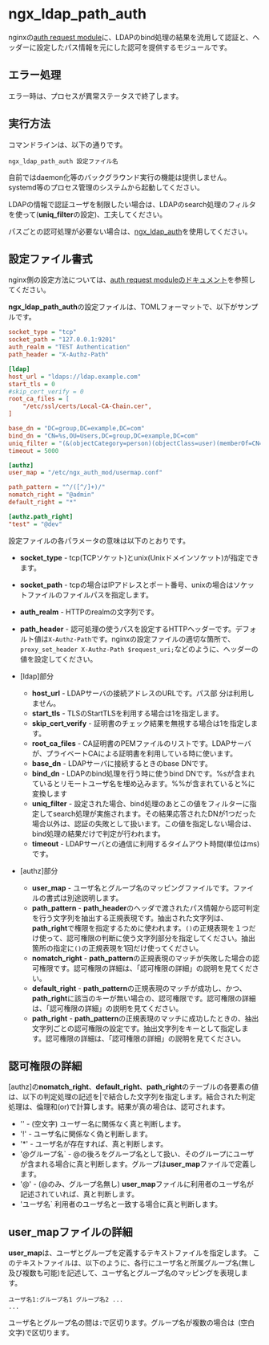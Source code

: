 # ngx\_ldap\_path\_auth

nginxの[auth request module](http://nginx.org/en/docs/http/ngx_http_auth_request_module.html)に、LDAPのbind処理の結果を流用して認証と、ヘッダーに設定したパス情報を元にした認可を提供するモジュールです。

## エラー処理

エラー時は、プロセスが異常ステータスで終了します。 

## 実行方法

コマンドラインは、以下の通りです。

```
ngx_ldap_path_auth 設定ファイル名
```

自前ではdaemon化等のバックグラウンド実行の機能は提供しません。  
systemd等のプロセス管理のシステムから起動してください。

LDAPの情報で認証ユーザを制限したい場合は、LDAPのsearch処理のフィルタを使って(**uniq\_filter**の設定)、工夫してください。

パスごとの認可処理が必要ない場合は、[ngx\_ldap\_auth](ngx_ldap_auth.md)を使用してください。

## 設定ファイル書式

nginx側の設定方法については、[auth request moduleのドキュメント](http://nginx.org/en/docs/http/ngx_http_auth_request_module.html)を参照してください。

**ngx\_ldap\_path\_auth**の設定ファイルは、TOMLフォーマットで、以下がサンプルです。

```ini
socket_type = "tcp"
socket_path = "127.0.0.1:9201"
auth_realm = "TEST Authentication"
path_header = "X-Authz-Path"

[ldap]
host_url = "ldaps://ldap.example.com"
start_tls = 0
#skip_cert_verify = 0
root_ca_files = [
	"/etc/ssl/certs/Local-CA-Chain.cer",
]

base_dn = "DC=group,DC=example,DC=com"
bind_dn = "CN=%s,OU=Users,DC=group,DC=example,DC=com"
uniq_filter = "(&(objectCategory=person)(objectClass=user)(memberOf=CN=Group1,DC=example,DC=com)(userPrincipalName=%s@example.com))"
timeout = 5000

[authz]
user_map = "/etc/ngx_auth_mod/usermap.conf"

path_pattern = "^/([^/]+)/"
nomatch_right = "@admin"
default_right = "*"

[authz.path_right]
"test" = "@dev"
```

設定ファイルの各パラメータの意味は以下のとおりです。

* **socket\_type** - tcp(TCPソケット)とunix(Unixドメインソケット)が指定できます。
* **socket\_path** - tcpの場合はIPアドレスとポート番号、unixの場合はソケットファイルのファイルパスを指定します。
* **auth\_realm** - HTTPのrealmの文字列です。
* **path\_header** - 認可処理の使うパスを設定するHTTPヘッダーです。デフォルト値は`X-Authz-Path`です。nginxの設定ファイルの適切な箇所で、`proxy_set_header X-Authz-Path $request_uri;`などのように、ヘッダーの値を設定してください。

* \[ldap\]部分
	* **host\_url** - LDAPサーバの接続アドレスのURLです。パス部  分は利用しません。
	* **start\_tls** - TLSのStartTLSを利用する場合は1を指定します。
	* **skip\_cert\_verify** - 証明書のチェック結果を無視する場合は1を指定します。
	* **root\_ca\_files** - CA証明書のPEMファイルのリストです。LDAPサーバが、プライベートCAによる証明書を利用している時に使います。
	* **base\_dn** - LDAPサーバに接続するときのbase DNです。
	* **bind\_dn** - LDAPのbind処理を行う時に使うbind DNです。%sが含まれているとリモートユーザ名を埋め込みます。%%が含まれていると%に変換します
	* **uniq\_filter** - 設定された場合、bind処理のあとこの値をフィルターに指定してsearch処理が実施されます。その結果応答されたDNが1つだった場合以外は、認証の失敗として扱います。この値を指定しない場合は、bind処理の結果だけで判定が行われます。
	* **timeout** - LDAPサーバとの通信に利用するタイムアウト時間(単位はms)です。
* \[authz\]部分
	* **user_map** - ユーザ名とグループ名のマッピングファイルです。ファイルの書式は別途説明します。
	* **path\_pattern** - **path_header**のヘッダで渡されたパス情報から認可判定を行う文字列を抽出する正規表現です。抽出された文字列は、**path\_right**で権限を指定するために使われます。`()`の正規表現を１つだけ使って、認可権限の判断に使う文字列部分を指定してください。抽出箇所の指定に`()`の正規表現を1回だけ使ってください。
	* **nomatch\_right** - **path\_pattern**の正規表現のマッチが失敗した場合の認可権限です。認可権限の詳細は、「認可権限の詳細」の説明を見てください。
	* **default\_right** - **path\_pattern**の正規表現のマッチが成功し、かつ、**path\_right**に該当のキーが無い場合の、認可権限です。認可権限の詳細は、「認可権限の詳細」の説明を見てください。
	* **path\_right** - **path\_pattern**の正規表現のマッチに成功したときの、抽出文字列ごとの認可権限の設定です。抽出文字列をキーとして指定します。認可権限の詳細は、「認可権限の詳細」の説明を見てください。
 
## 認可権限の詳細

\[authz\]の**nomatch\_right**、**default\_right**、**path\_right**のテーブルの各要素の値は、以下の判定処理の記述を|で結合した文字列を指定します。結合された判定処理は、倫理和(or)で計算します。結果が真の場合は、認可されます。

* '' - (空文字) ユーザー名に関係なく真と判断します。
* '!' - ユーザ名に関係なく偽と判断します。
* '*' - ユーザ名が存在すれば、真と判断します。
* '@グループ名` - @の後ろをグループ名として扱い、そのグループにユーザが含まれる場合に真と判断します。グループは**user_map**ファイルで定義します。
* '@' - (@のみ、グループ名無し) **user_map**ファイルに利用者のユーザ名が記述されていれば、真と判断します。
* 'ユーザ名` 利用者のユーザ名と一致する場合に真と判断します。

## **user\_map**ファイルの詳細
**user\_map**は、ユーザとグループを定義するテキストファイルを指定します。
このテキストファイルは、以下のように、各行にユーザ名と所属グループ名(無し及び複数も可能)を記述して、ユーザ名とグループ名のマッピングを表現します。

``` plaintext
ユーザ名1:グループ名1 グループ名2 ...
...
```

ユーザ名とグループ名の間は`:`で区切ります。グループ名が複数の場合は` `(空白文字)で区切ります。
